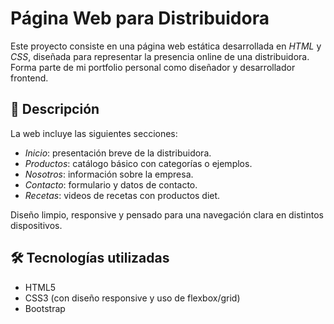# Página Web para Distribuidora

Este proyecto consiste en una página web estática desarrollada en *HTML* y *CSS*, diseñada para representar la presencia online de una distribuidora. Forma parte de mi portfolio personal como diseñador y desarrollador frontend.

## 🧾 Descripción

La web incluye las siguientes secciones:

- *Inicio*: presentación breve de la distribuidora.
- *Productos*: catálogo básico con categorías o ejemplos.
- *Nosotros*: información sobre la empresa.
- *Contacto*: formulario y datos de contacto.
- *Recetas*: videos de recetas con productos diet.

Diseño limpio, responsive y pensado para una navegación clara en distintos dispositivos.

## 🛠 Tecnologías utilizadas

- HTML5
- CSS3 (con diseño responsive y uso de flexbox/grid)
- Bootstrap

